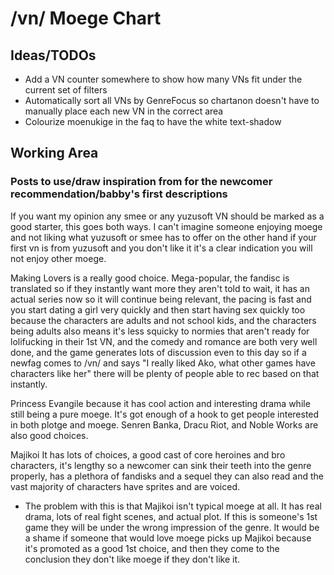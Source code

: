 # /vn/ Moege Chart

## Ideas/TODOs

-   Add a VN counter somewhere to show how many VNs fit under the current set of filters
-   Automatically sort all VNs by GenreFocus so chartanon doesn't have to manually place each new VN in the correct area
-   Colourize moenukige in the faq to have the white text-shadow

## Working Area

### Posts to use/draw inspiration from for the newcomer recommendation/babby's first descriptions

If you want my opinion any smee or any yuzusoft VN should be marked as a good starter, this goes both ways. I can't imagine someone enjoying moege and not liking what yuzusoft or smee has to offer on the other hand if your first vn is from yuzusoft and you don't like it it's a clear indication you will not enjoy other moege.

Making Lovers is a really good choice. Mega-popular, the fandisc is translated so if they instantly want more they aren't told to wait, it has an actual series now so it will continue being relevant, the pacing is fast and you start dating a girl very quickly and then start having sex quickly too because the characters are adults and not school kids, and the characters being adults also means it's less squicky to normies that aren't ready for lolifucking in their 1st VN, and the comedy and romance are both very well done, and the game generates lots of discussion even to this day so if a newfag comes to /vn/ and says "I really liked Ako, what other games have characters like her" there will be plenty of people able to rec based on that instantly.

Princess Evangile because it has cool action and interesting drama while still being a pure moege. It's got enough of a hook to get people interested in both plotge and moege. Senren Banka, Dracu Riot, and Noble Works are also good choices.

Majikoi
It has lots of choices, a good cast of core heroines and bro characters, it's lengthy so a newcomer can sink their teeth into the genre properly, has a plethora of fandisks and a sequel they can also read and the vast majority of characters have sprites and are voiced.
- The problem with this is that Majikoi isn't typical moege at all. It has real drama, lots of real fight scenes, and actual plot.
If this is someone's 1st game they will be under the wrong impression of the genre. It would be a shame if someone that would love moege picks up Majikoi because it's promoted as a good 1st choice, and then they come to the conclusion they don't like moege if they don't like it.
